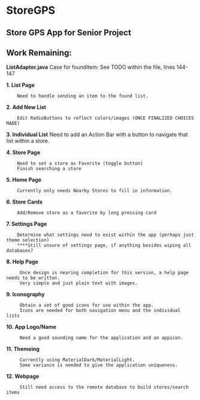 StoreGPS
========

Store GPS App for Senior Project
--------------------------------

Work Remaining:
---------------

**ListAdapter.java**
        Case for foundItem:
        See TODO within the file, lines 144-147


 **1. List Page** 
 
        Need to handle sending an item to the found list.
        
        

 **2. Add New List**
 
        Edit RadioButtons to reflect colors/images (ONCE FINALIZED CHOICES MADE)
        
        

**3. Individual List**
        Need to add an Action Bar with a button to navigate that list within a store.
        
        

 **4. Store Page**
 
        Need to set a store as Favorite (toggle button)
        Finish searching a store
        
        

 **5. Home Page**
 
        Currently only needs Nearby Stores to fill in information.
        
        
 
 **6. Store Cards**
 
        Add/Remove store as a favorite by long pressing card
        
        
 **7. Settings Page**
 
        Determine what settings need to exist within the app (perhaps just theme selection)
        ****Still unsure of settings page, if anything besides wiping all databases?
        
        
 **8. Help Page**
 
         Once design is nearing completion for this version, a help page needs to be written.
         Very simple and just plain text with images.
         
         
 **9. Iconography**
 
         Obtain a set of good icons for use within the app.
         Icons are needed for both navigation menu and the individual lists
         
         
 **10. App Logo/Name**
 
         Need a good sounding name for the application and an appicon.
         
         
 **11. Themeing**
 
         Currently using MaterialDark/MaterialLight.  
         Some variance is needed to give the application uniqueness.
         
         
 **12. Webpage**
 
         Still need access to the remote database to build stores/search items
         
         

